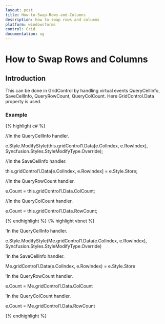 ```yaml
---
layout: post
title: How-to-Swap-Rows-and-Columns
description: how to swap rows and columns
platform: windowsforms
control: Grid
documentation: ug
---
```


# How to Swap Rows and Columns

## Introduction

This can be done in GridControl by handling virtual events QueryCellInfo, SaveCellInfo, QueryRowCount, QueryColCount. Here GridControl.Data property is used.

### Example

{% highlight c# %}



//In the QueryCellInfo handler.

e.Style.ModifyStyle(this.gridControl1.Data[e.ColIndex, e.RowIndex], Syncfusion.Styles.StyleModifyType.Override);



//In the SaveCellInfo handler.

this.gridControl1.Data[e.ColIndex, e.RowIndex] = e.Style.Store;



//In the QueryRowCount handler.

e.Count = this.gridControl1.Data.ColCount;



//In the QueryColCount handler.

e.Count = this.gridControl1.Data.RowCount;


{% endhighlight  %}
{% highlight vbnet %}



'In the QueryCellInfo handler.

e.Style.ModifyStyle(Me.gridControl1.Data(e.ColIndex, e.RowIndex), Syncfusion.Styles.StyleModifyType.Override)



'In the SaveCellInfo handler.

Me.gridControl1.Data(e.ColIndex, e.RowIndex) = e.Style.Store



'In the QueryRowCount handler.

e.Count = Me.gridControl1.Data.ColCount



'In the QueryColCount handler.

e.Count = Me.gridControl1.Data.RowCount

{% endhighlight  %}

